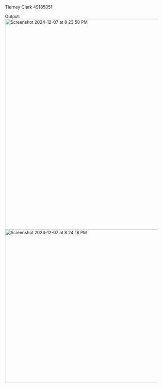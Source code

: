 Tierney Clark 49185051


Output:
<img width="694" alt="Screenshot 2024-12-07 at 8 23 50 PM" src="https://github.com/user-attachments/assets/0e737971-5f5a-4268-89aa-344274700d27">
<img width="507" alt="Screenshot 2024-12-07 at 8 24 18 PM" src="https://github.com/user-attachments/assets/83153d09-7b96-49c6-a4b2-4b772a5ddc06">
